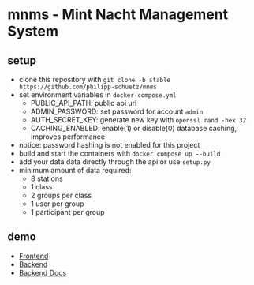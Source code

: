 # mnms - Mint Nacht Management System
## setup
- clone this repository with `git clone -b stable https://github.com/philipp-schuetz/mnms`
- set environment variables in `docker-compose.yml`
  - PUBLIC_API_PATH: public api url
  - ADMIN_PASSWORD: set password for account `admin`
  - AUTH_SECRET_KEY: generate new key with `openssl rand -hex 32`
  - CACHING_ENABLED: enable(1) or disable(0) database caching, improves performance
- notice: password hashing is not enabled for this project
- build and start the containers with `docker compose up --build`
- add your data data directly through the api or use `setup.py`
- minimum amount of data required:
  - 8 stations
  - 1 class
  - 2 groups per class
  - 1 user per group
  - 1 participant per group

## demo
- [Frontend](https://mnms.philippschuetz.com)
- [Backend](https://mnms-api.philippschuetz.com)
- [Backend Docs](https://mnms-api.philippschuetz.com/docs)
